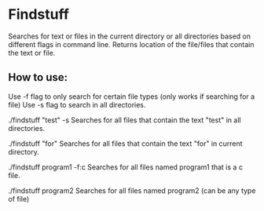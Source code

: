 # Findstuff
Searches for text or files in the current directory or all directories based on different flags in command line. Returns location of the file/files that contain the text or file.

## How to use:
Use -f flag to only search for certain file types (only works if searching for a file)
Use -s flag to search in all directories.

./findstuff "test" -s
Searches for all files that contain the text "test" in all directories.

./findstuff "for"
Searches for all files that contain the text "for" in current directory.

./findstuff program1 -f:c
Searches for all files named program1 that is a c file.

./findstuff program2
Searches for all files named program2 (can be any type of file)
